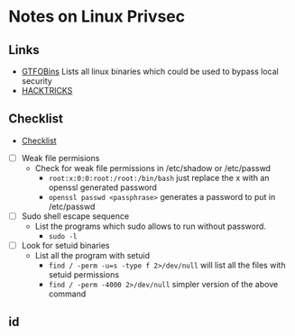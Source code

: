 # Notes on Linux Privsec

## Links

- [GTFOBins](https://gtfobins.github.io/) Lists all linux binaries which could be used to bypass local security
- [HACKTRICKS](https://book.hacktricks.xyz/linux-unix/privilege-escalation)

## Checklist

- [Checklist](https://book.hacktricks.xyz/linux-unix/linux-privilege-escalation-checklist)
- [ ] Weak file permisions
  - Check for weak file permissions in /etc/shadow or /etc/passwd
    - `root:x:0:0:root:/root:/bin/bash` just replace the x with an openssl generated password
    - `openssl passwd <passphrase>` generates a password to put in /etc/passwd
- [ ] Sudo shell escape sequence
  - List the programs which sudo allows to run without password.
    - `sudo -l`
- [ ] Look for setuid binaries
  - List all the program with setuid
    - `find / -perm -u=s -type f 2>/dev/null` will list all the files with setuid permissions
    - `find / -perm -4000 2>/dev/null` simpler version of the above command

## id
